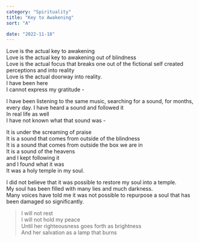 ```yaml
---
category: "Spirituality" 
title: "Key to Awakening"
sort: "A" 

date: "2022-11-18"
---
```


Love is the actual key to awakening        
Love is the actual key to awakening out of blindness  
Love is the actual focus that breaks one out of the fictional self created perceptions and into reality  
Love is the actual doorway into reality.  
I have been here   
I cannot express my gratitude -  

I have been listening to the same music, searching for a sound, for months, every day.
I have heard a sound and followed it    
In real life as well  
I have not known what that sound was -  

It is under the screaming of praise   
It is a sound that comes from outside of the blindness  
It is a sound that comes from outside the box we are in  
It is a sound of the heavens  
and I kept following it  
and I found what it was  
It was a holy temple in my soul.

I did not believe that it was possible to restore my soul into a temple.  
My soul has been filled with many lies and much darkness.  
Many voices have told me it was not possible to repurpose a soul that has been damaged so significantly.  

> I will not rest  
> I will not hold my peace  
> Until her righteousness goes forth as brightness  
> And her salvation as a lamp that burns   